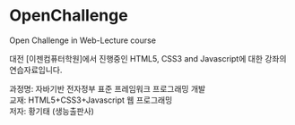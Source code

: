 # OpenChallenge
Open Challenge in Web-Lecture course

대전 [이젠컴퓨터학원]에서 진행중인
HTML5, CSS3 and Javascript에 대한 강좌의 연습자료입니다.<br>

과정명: 자바기반 전자정부 표준 프레임워크 프로그래밍 개발<br>
교재: HTML5+CSS3+Javascript 웹 프로그래밍<br>
저자: 황기태 (생능출판사)<br>

